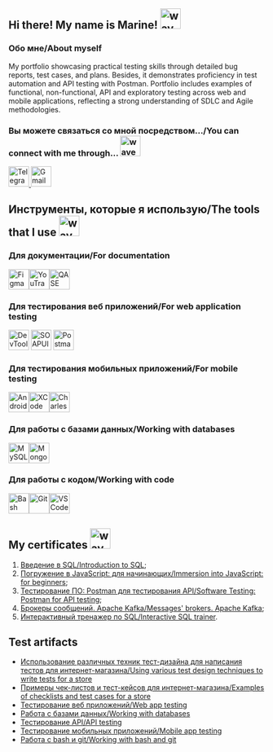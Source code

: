 ## Hi there! My name is Marine! <img src="https://cdn-icons-gif.flaticon.com/6416/6416338.gif" title="wave" width="40" height="40"/>

### Обо мне/About myself
My portfolio showcasing practical testing skills through detailed bug reports, test cases, and plans. Besides, it demonstrates proficiency in test automation and API testing with Postman. Portfolio includes examples of functional, non-functional, API and exploratory testing across web and mobile applications, reflecting a strong understanding of SDLC and Agile methodologies.

### Вы можете связаться со мной посредством.../You can connect with me through... <img src="https://cdn-icons-gif.flaticon.com/6172/6172532.gif" title="wave" width="40" height="40"/>
 <div id="badges">
    <a href="https://t.me/IMV2279" target="_blank">
      <img src="https://cdn-icons-png.flaticon.com/128/3536/3536705.png" title="Telegram" width="40" height="40"/>
    </a>
    <a href="mailto:aquamary@gmail.com?subject=Contact%20from%20GitHub%20Portfolio&body=Hello%20Marine!%0A%0AI%20saw%20your%20portfolio..." target="_blank">
      <img src="https://cdn-icons-png.flaticon.com/128/6244/6244438.png" title="Gmail" width="40" height="40"/>
    </a>
  </div>

## Инструменты, которые я использую/The tools that I use <img src="https://cdn-icons-gif.flaticon.com/6569/6569137.gif" title="wave" width="40" height="40"/>
### Для документации/For documentation 
<img src="https://cdn-icons-png.flaticon.com/128/5968/5968705.png" title="Figma" width="40" height="40"/><img src="https://camo.githubusercontent.com/20f5b0840eea07c7b3b2cf198e1f3878f54cacd1ee80662c4833b020f0451db1/68747470733a2f2f75706c6f61642e77696b696d656469612e6f72672f77696b6970656469612f636f6d6d6f6e732f7468756d622f382f38642f596f75547261636b5f49636f6e2e7376672f3130323470782d596f75547261636b5f49636f6e2e7376672e706e673f3230323030383033303832323438" title="YouTrack" width="40" height="40"/><img src="https://camo.githubusercontent.com/35a1928616a9dca0acd2141dbfa390752e65b548b310a0fec90e70a83b2802ae/68747470733a2f2f6c756e61312e636f2f6562303138372e706e67" title="QASE" width="40" height="40"/>
### Для тестирования веб приложений/For web application testing
<img src="https://camo.githubusercontent.com/25f6f3de7ca12c8c300b6f0a7b37c48c1e6176ded2f38d770a9d5e9b9d24fce7/68747470733a2f2f64333377756272666b69306c36382e636c6f756466726f6e742e6e65742f333862356339353361343636373336363638356435356462353564303537633836646231666335342f61306664632f7374617469632f61636165366232346439343033343736363163613930316561303766343763312f6368726f6d652d6465762d6c6f676f2d69636f6e2e706e67" title="DevTools" width="40" height="40"/> <img src="https://camo.githubusercontent.com/52fcf468d6e62bb2c1c07d700ed593641fa43dfc4b1cf14e7eee5376b463ff94/68747470733a2f2f737461746963302e736d617274626561722e636f2f736d617274626561726272616e642f6d656469612f696d616765732f686f6d652f736f617075692d69636f6e2e737667" title="SOAPUI" width="40" height="40"/> <img src="https://th.bing.com/th/id/R.fbfb57a181ce251926d686d12e6cee5a?rik=QrR9%2ba7s0QI3uQ&pid=ImgRaw&r=0" title="Postman" width="40" height="40"/>
### Для тестирования мобильных приложений/For mobile testing
<img src="https://camo.githubusercontent.com/e70b799e72de2cbcbdfc253cc4dfd3fb42eb4923972611b9e68f206b4bdff88f/68747470733a2f2f63646e2e6a7364656c6976722e6e65742f67682f64657669636f6e732f64657669636f6e2f69636f6e732f616e64726f696473747564696f2f616e64726f696473747564696f2d6f726967696e616c2e737667" title="Android Studio" width="40" height="40"/><img src="https://camo.githubusercontent.com/0e06a7f51b2b47d127ed51c45b3286f1cd10d315432cb683748cc13d94552343/68747470733a2f2f63646e2e6a7364656c6976722e6e65742f67682f64657669636f6e732f64657669636f6e2f69636f6e732f78636f64652f78636f64652d6f726967696e616c2e737667" title="XCode" width="40" height="40"/><img src="https://camo.githubusercontent.com/51853941260ae860198fc42caf94c597eba7dc12e6f8d3caf65df49c1b6e82b6/68747470733a2f2f63646e2e69636f6e2d69636f6e732e636f6d2f69636f6e73322f333035332f504e472f3531322f636861726c65735f70726f78795f6d61636f735f6269677375725f69636f6e5f3139303330322e706e67" title="Charles Proxy" width="40" height="40"/>
### Для работы с базами данных/Working with databases
<img src="https://camo.githubusercontent.com/8b690f4dff81513c7425f3b8f6e66b34a1dea43e22562037eeb5449d18571c89/68747470733a2f2f63646e2e6a7364656c6976722e6e65742f67682f64657669636f6e732f64657669636f6e2f69636f6e732f6d7973716c2f6d7973716c2d6f726967696e616c2e737667" title="MySQL" width="40" height="40"/><img src="https://camo.githubusercontent.com/90700a62313a7ab044939bb96a71304f22a7e179cc503cd565b2e793e4f492c0/68747470733a2f2f63646e2e6a7364656c6976722e6e65742f67682f64657669636f6e732f64657669636f6e2f69636f6e732f6d6f6e676f64622f6d6f6e676f64622d6f726967696e616c2e737667" title="MongoDB" width="40" height="40"/>
### Для работы с кодом/Working with code
<img src="https://camo.githubusercontent.com/5c044fed6aa08eec970838d36070af4a8309cafe189cad03f34fbac32f7abf08/68747470733a2f2f75706c6f61642e77696b696d656469612e6f72672f77696b6970656469612f636f6d6d6f6e732f7468756d622f342f34622f426173685f4c6f676f5f436f6c6f7265642e7376672f3130323470782d426173685f4c6f676f5f436f6c6f7265642e7376672e706e673f3230313830373233303534333530" title="Bash" width="40" height="40"/><img src="https://camo.githubusercontent.com/15166a15835f145259844be455ab5945594a70c48a3090aa83d193bd5e3e9bc5/68747470733a2f2f63646e2e6a7364656c6976722e6e65742f67682f64657669636f6e732f64657669636f6e2f69636f6e732f6769742f6769742d6f726967696e616c2e737667" title="Git" width="40" height="40"/><img src="https://camo.githubusercontent.com/f39f203ca1defeb47e3505ef9044d3303c038c60de7e67f6c229992602e59128/68747470733a2f2f63646e2e6a7364656c6976722e6e65742f67682f64657669636f6e732f64657669636f6e2f69636f6e732f7673636f64652f7673636f64652d6f726967696e616c2e737667" title="VSCode" width="40" height="40"/>

## My certificates <img src="https://cdn-icons-gif.flaticon.com/12035/12035152.gif" title="wave" width="40" height="40"/>
1. [Введение в SQL/Introduction to SQL](https://stepik.org/cert/2720926);
2. [Погружение в JavaScript: для начинающих/Immersion into JavaScript: for beginners](https://stepik.org/cert/2802103);
3. [Тестирование ПО: Postman для тестирования API/Software Testing: Postman for API testing](https://stepik.org/cert/2881932);
4. [Брокеры сообщений. Apache Kafka/Messages' brokers. Apache Kafka](https://stepik.org/cert/2882758);
5. [Интерактивный тренажер по SQL/Interactive SQL trainer](https://stepik.org/cert/2893185).

## Test artifacts
* [Использование различных техник тест-дизайна для написания тестов для интернет-магазина/Using various test design techniques to write tests for a store](https://github.com/IMV227/design)
* [Примеры чек-листов и тест-кейсов для интернет-магазина/Examples of checklists and test cases for a store](https://github.com/IMV227/docs)
* [Тестирование веб приложений/Web app testing](https://github.com/IMV227/web)
* [Работа с базами данных/Working with databases](https://github.com/IMV227/database-)
* [Тестирование API/API testing](https://github.com/IMV227/api)
* [Тестирование мобильных приложений/Mobile app testing](https://github.com/IMV227/mobile)
* [Работа с bash и git/Working with bash and git](https://github.com/IMV227/git_bash)

